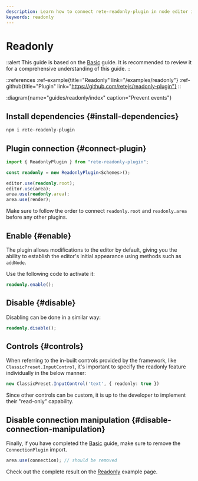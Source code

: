 ```yaml
---
description: Learn how to connect rete-readonly-plugin in node editor in order to make its nodes and connections read-only with this comprehensive guide
keywords: readonly
---
```


# Readonly

::alert
This guide is based on the [Basic](/docs/guides/basic) guide. It is recommended to review it for a comprehensive understanding of this guide.
::

::references
:ref-example{title="Readonly" link="/examples/readonly"}
:ref-github{title="Plugin" link="https://github.com/retejs/readonly-plugin"}
::

:diagram{name="guides/readonly/index" caption="Prevent events"}

## Install dependencies {#install-dependencies}

```bash
npm i rete-readonly-plugin
```

## Plugin connection {#connect-plugin}

```ts
import { ReadonlyPlugin } from "rete-readonly-plugin";

const readonly = new ReadonlyPlugin<Schemes>();

editor.use(readonly.root);
editor.use(area);
area.use(readonly.area);
area.use(render);
```

Make sure to follow the order to connect `readonly.root` and `readonly.area` before any other plugins.

## Enable {#enable}

The plugin allows modifications to the editor by default, giving you the ability to establish the editor's initial appearance using methods such as `addNode`.

Use the following code to activate it:

```ts
readonly.enable();
```

## Disable {#disable}

Disabling can be done in a similar way:

```ts
readonly.disable();
```

## Controls {#controls}

When referring to the in-built controls provided by the framework, like `ClassicPreset.InputControl`, it's important to specify the readonly feature individually in the below manner:

```ts
new ClassicPreset.InputControl('text', { readonly: true })
```

Since other controls can be custom, it is up to the developer to implement their "read-only" capability.

## Disable connection manipulation {#disable-connection-manipulation}

Finally, if you have completed the [Basic](/docs/guides/basic) guide, make sure to remove the `ConnectionPlugin` import.

```ts
area.use(connection); // should be removed
```

Check out the complete result on the [Readonly](/examples/readonly) example page.
